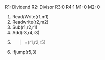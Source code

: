 R1: Dividend
R2: Divisor
R3:0
R4:1
M1: 0
M2: 0

1)	Read/Write(r1,m1)   
2)	Readwrite(r2,m2)      
3)	Sub(r1,r2,r1)             
4)	Add(r3,r4,r3)             
5)	>=(r1,r2,r5)             
6)	Ifjump(r5,3)             

